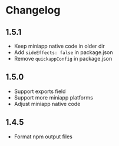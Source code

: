 # Changelog

## 1.5.1

- Keep miniapp native code in older dir
- Add `sideEffects: false` in package.json
- Remove `quickappConfig` in package.json

## 1.5.0

- Support exports field
- Support more miniapp platforms
- Adjust miniapp native code

## 1.4.5

- Format npm output files
